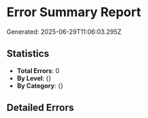 # Error Summary Report

Generated: 2025-06-29T11:06:03.295Z

## Statistics
- **Total Errors**: 0
- **By Level**: {}
- **By Category**: {}

## Detailed Errors


